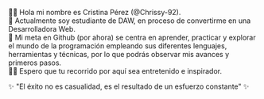 👋🏻 Hola mi nombre es Cristina Pérez (@Chrissy-92). <br>
🌱 Actualmente soy estudiante de DAW, en proceso de convertirme en una Desarrolladora Web. <br>
🎯 Mi meta en Github (por ahora) se centra en aprender, practicar y explorar el mundo de la programación empleando sus diferentes lenguajes,
herramientas y técnicas, por lo que podrás observar mis avances y primeros pasos. <br>
✍🏻 Espero que tu recorrido por aquí sea entretenido e inspirador. <br>

✨ "El éxito no es casualidad, es el resultado de un esfuerzo constante" ✨


<!---
Chrissy-92/Chrissy-92 is a ✨ special ✨ repository because its `README.md` (this file) appears on your GitHub profile.
You can click the Preview link to take a look at your changes.
--->
